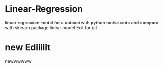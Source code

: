 # Linear-Regression
linear regression model for a dataset with python native code and compare with sklearn package linear model
Edit for git


# new Ediiiiit


newwwwww
